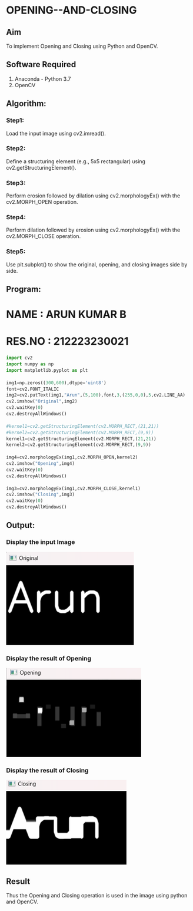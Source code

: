# OPENING--AND-CLOSING
## Aim
To implement Opening and Closing using Python and OpenCV.

## Software Required
1. Anaconda - Python 3.7
2. OpenCV
## Algorithm:
### Step1:

Load the input image using cv2.imread().

### Step2:

Define a structuring element (e.g., 5x5 rectangular) using cv2.getStructuringElement().


### Step3:

Perform erosion followed by dilation using cv2.morphologyEx() with the cv2.MORPH_OPEN operation.


### Step4:

Perform dilation followed by erosion using cv2.morphologyEx() with the cv2.MORPH_CLOSE operation.


### Step5:

Use plt.subplot() to show the original, opening, and closing images side by side.


 
## Program:
# NAME : ARUN KUMAR B
# RES.NO : 212223230021

``` Python
import cv2
import numpy as np
import matplotlib.pyplot as plt

img1=np.zeros((300,600),dtype='uint8')
font=cv2.FONT_ITALIC
img2=cv2.putText(img1,"Arun",(5,100),font,3,(255,0,0),5,cv2.LINE_AA)
cv2.imshow("Original",img2)
cv2.waitKey(0)
cv2.destroyAllWindows()

#kernel1=cv2.getStructuringElement(cv2.MORPH_RECT,(21,21))
#kernel2=cv2.getStructuringElement(cv2.MORPH_RECT,(9,9))
kernel1=cv2.getStructuringElement(cv2.MORPH_RECT,(21,21))
kernel2=cv2.getStructuringElement(cv2.MORPH_RECT,(9,9))

img4=cv2.morphologyEx(img1,cv2.MORPH_OPEN,kernel2)
cv2.imshow("Opening",img4)
cv2.waitKey(0)
cv2.destroyAllWindows()

img3=cv2.morphologyEx(img1,cv2.MORPH_CLOSE,kernel1)
cv2.imshow("Closing",img3)
cv2.waitKey(0)
cv2.destroyAllWindows()
```
## Output:

### Display the input Image


![alt text](dip10-1.png)

### Display the result of Opening
![alt text](dip10-2.png)
### Display the result of Closing
![alt text](dip10-3.png)


## Result
Thus the Opening and Closing operation is used in the image using python and OpenCV.
